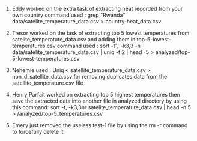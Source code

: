 1. Eddy worked on the extra task of extracting heat recorded from your own country
command used : grep "Rwanda" data/satelite_temperature_data.csv > country-heat_data.csv
2. Tresor worked on the task of extracting top 5 lowest temperatures from satelite_temperature_data.csv and adding them in top-5-lowest-temperatures.csv
command used : sort -t',' -k3,3 -n data/satelite_temperature_data.csv | uniq -f 2 | head -5 > analyzed/top-5-lowest-temperatures.csv
3. Nehemie used : Uniq < satellite_temperature_data.csv > non_d_satellite_data.csv for removing duplicates data from the satellite_temperature.csv file
4. Henry Parfait worked on extracting top 5 highest temperatures then save the extracted data into another file in analyzed directory by using this command: sort -t, -k3,3nr satelite_temperature_data.csv | head -n 5 > /analyzed/top-5_temperatures.csv
 
 5. Emery just removed the useless test-1 file by using the rm -r command to forcefully delete it
